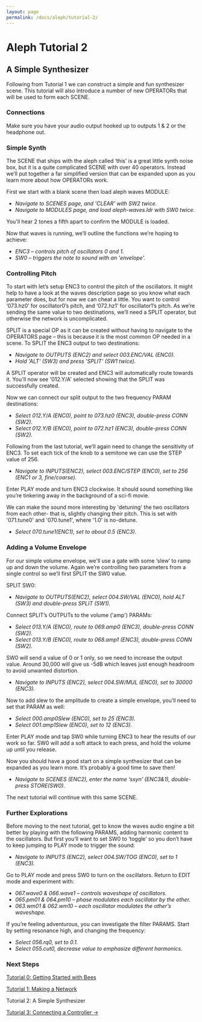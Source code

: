 ```yaml
---
layout: page
permalink: /docs/aleph/tutorial-2/
---
```


# Aleph Tutorial 2

## A Simple Synthesizer

Following from Tutorial 1 we can construct a simple and fun synthesizer scene. This tutorial will also introduce a number of new OPERATORs that will be used to form each SCENE.

### Connections

Make sure you have your audio output hooked up to outputs 1 & 2 or the headphone out.

### Simple Synth

The SCENE that ships with the aleph called ‘this’ is a great little synth noise box, but it is a quite complicated SCENE with over 40 operators. Instead we’ll put together a far simplified version that can be expanded upon as you learn more about how OPERATORs work.

First we start with a blank scene then load aleph waves MODULE:

- *Navigate to SCENES page, and 'CLEAR' with SW2 twice.*
- *Navigate to MODULES page, and load aleph-waves.ldr with SW0 twice.*

You'll hear 2 tones a fifth apart to confirm the MODULE is loaded.

Now that waves is running, we’ll outline the functions we’re hoping to achieve:

- *ENC3 – controls pitch of oscillators 0 and 1.*
- *SW0 – triggers the note to sound with an 'envelope'.*

### Controlling Pitch

To start with let’s setup ENC3 to control the pitch of the oscillators. It might help to have a look at the waves description page so you know what each parameter does, but for now we can cheat a little. You want to control ‘073.hz0’ for oscillator0’s pitch, and ‘072.hz1’ for oscillator1’s pitch. As we’re sending the same value to two destinations, we’ll need a SPLIT operator, but otherwise the network is uncomplicated.

SPLIT is a special OP as it can be created without having to navigate to the OPERATORS page – this is because it is the most common OP needed in a scene. To SPLIT the ENC3 output to two destinations:

- *Navigate to OUTPUTS (ENC2) and select 003.ENC/VAL (ENC0).*
- *Hold 'ALT' (SW3) and press 'SPLIT' (SW1 twice).*

A SPLIT operator will be created and ENC3 will automatically route towards it. You'll now see '012.Y/A' selected showing that the SPLIT was successfully created.

Now we can connect our split output to the two frequency PARAM destinations:

- *Select 012.Y/A (ENC0), point to 073.hz0 (ENC3), double-press CONN (SW2).*
- *Select 012.Y/B (ENC0), point to 072.hz1 (ENC3), double-press CONN (SW2).*

Following from the last tutorial, we’ll again need to change the sensitivity of ENC3. To set each tick of the knob to a semitone we can use the STEP value of 256.

- *Navigate to INPUTS(ENC2), select 003.ENC/STEP (ENC0), set to 256 (ENC1 or 3, fine/coarse).*

Enter PLAY mode and turn ENC3 clockwise. It should sound something like you’re tinkering away in the background of a sci-fi movie.

We can make the sound more interesting by 'detuning' the two oscillators from each other- that is, slightly changing their pitch. This is set with '071.tune0' and '070.tune1', where '1.0' is no-detune.

- *Select 070.tune1(ENC1), set to about 0.5 (ENC3).*

### Adding a Volume Envelope

For our simple volume envelope, we'll use a gate with some ‘slew’ to ramp up and down the volume. Again we’re controlling two parameters from a single control so we’ll first SPLIT the SW0 value.

SPLIT SW0:

- *Navigate to OUTPUTS(ENC2), select 004.SW/VAL (ENC0), hold ALT (SW3) and double-press SPLIT (SW1).*

Connect SPLIT’s OUTPUTs to the volume ('amp') PARAMs:

- *Select 013.Y/A (ENC0), route to 069.amp0 (ENC3), double-press CONN (SW2).*
- *Select 013.Y/B (ENC0), route to 068.amp1 (ENC3), double-press CONN (SW2).*

SW0 will send a value of 0 or 1 only, so we need to increase the output value. Around 30,000 will give us -5dB which leaves just enough headroom to avoid unwanted distortion.

- *Navigate to INPUTS (ENC2), select 004.SW/MUL (ENC0), set to 30000 (ENC3).*

Now to add slew to the amplitude to create a simple envelope, you’ll need to set that PARAM as well:

- *Select 000.amp0Slew (ENC0), set to 25 (ENC3).*
- *Select 001.amp1Slew (ENC0), set to 12 (ENC3).*

Enter PLAY mode and tap SW0 while turning ENC3 to hear the results of our work so far. SW0 will add a soft attack to each press, and hold the volume up until you release.

Now you should have a good start on a simple synthesizer that can be expanded as you learn more. It’s probably a good time to save then!

- *Navigate to SCENES (ENC2), enter the name ‘ssyn’ (ENC3&1), double-press STORE(SW0).*

The next tutorial will continue with this same SCENE.

### Further Explorations

Before moving to the next tutorial, get to know the waves audio engine a bit better by playing with the following PARAMS, adding harmonic content to the oscillators. But first you’ll want to set SW0 to ‘toggle’ so you don’t have to keep jumping to PLAY mode to trigger the sound:

- *Navigate to INPUTS (ENC2), select 004.SW/TOG (ENC0), set to 1 (ENC3).*

Go to PLAY mode and press SW0 to turn on the oscillators. Return to EDIT mode and experiment with:

- *067.wave0 & 066.wave1 – controls waveshape of oscillators.*
- *065.pm01 & 064.pm10 – phase modulates each oscillator by the other.*
- *063.wm01 & 062.wm10 – each oscillator modulates the other’s waveshape.*

If you’re feeling adventurous, you can investigate the filter PARAMS. Start by setting resonance high, and changing the frequency:

- *Select 056.rq0, set to 0.1.*
- *Select 055.cut0, decrease value to emphasize different harmonics.*


### Next Steps

[Tutorial 0: Getting Started with Bees](../tutorial-0)

[Tutorial 1: Making a Network](../tutorial-1)

Tutorial 2: A Simple Synthesizer

[Tutorial 3: Connecting a Controller &rarr;](../tutorial-3)